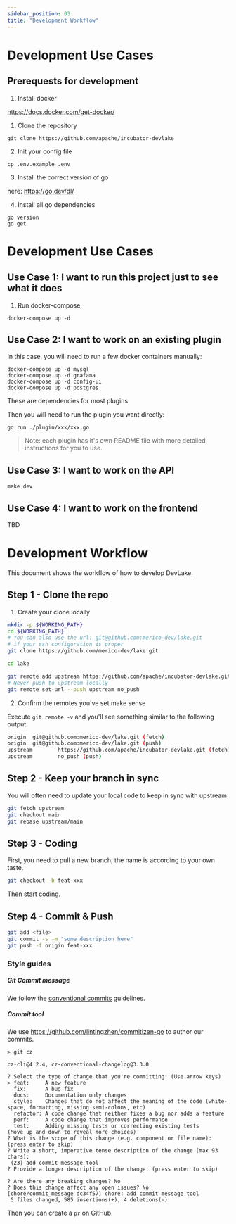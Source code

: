 ```yaml
---
sidebar_position: 03
title: "Development Workflow"
---
```


# Development Use Cases

## Prerequests for development

1. Install docker

https://docs.docker.com/get-docker/

1. Clone the repository

```
git clone https://github.com/apache/incubator-devlake
```

2. Init your config file

`cp .env.example .env`

3. Install the correct version of go 

here: https://go.dev/dl/

4. Install all go dependencies

```
go version
go get
```
# Development Use Cases

## Use Case 1: I want to run this project just to see what it does

1. Run docker-compose

`docker-compose up -d`

## Use Case 2: I want to work on an existing plugin

In this case, you will need to run a few docker containers manually: 

```
docker-compose up -d mysql
docker-compose up -d grafana
docker-compose up -d config-ui
docker-compose up -d postgres
```

These are dependencies for most plugins.

Then you will need to run the plugin you want directly:

`go run ./plugin/xxx/xxx.go`

> Note: each plugin has it's own README file with more detailed instructions for you to use.

## Use Case 3: I want to work on the API

`make dev`

## Use Case 4: I want to work on the frontend

TBD

# Development Workflow

This document shows the workflow of how to develop DevLake.

## Step 1 - Clone the repo

1. Create your clone locally

```sh
mkdir -p ${WORKING_PATH}
cd ${WORKING_PATH}
# You can also use the url: git@github.com:merico-dev/lake.git
# if your ssh configuration is proper
git clone https://github.com/merico-dev/lake.git

cd lake

git remote add upstream https://github.com/apache/incubator-devlake.git
# Never push to upstream locally
git remote set-url --push upstream no_push
```

2. Confirm the remotes you've set make sense

Execute `git remote -v` and you'll see something similar to the following output:

```sh
origin  git@github.com:merico-dev/lake.git (fetch)
origin  git@github.com:merico-dev/lake.git (push)
upstream        https://github.com/apache/incubator-devlake.git (fetch)
upstream        no_push (push)
```

## Step 2 - Keep your branch in sync

You will often need to update your local code to keep in sync with upstream

```sh
git fetch upstream
git checkout main
git rebase upstream/main
```

## Step 3 - Coding

First, you need to pull a new branch, the name is according to your own taste.

```sh
git checkout -b feat-xxx
```

Then start coding.

## Step 4 - Commit & Push

```sh
git add <file>
git commit -s -m "some description here"
git push -f origin feat-xxx
```

### Style guides

##### Git Commit message

We follow the [conventional commits](https://www.conventionalcommits.org/en/v1.0.0/#summary) guidelines.

##### Commit tool

We use https://github.com/lintingzhen/commitizen-go to author our commits.

```
> git cz

cz-cli@4.2.4, cz-conventional-changelog@3.3.0

? Select the type of change that you're committing: (Use arrow keys)
> feat:     A new feature
  fix:      A bug fix
  docs:     Documentation only changes
  style:    Changes that do not affect the meaning of the code (white-space, formatting, missing semi-colons, etc)
  refactor: A code change that neither fixes a bug nor adds a feature
  perf:     A code change that improves performance
  test:     Adding missing tests or correcting existing tests
(Move up and down to reveal more choices)
? What is the scope of this change (e.g. component or file name): (press enter to skip)
? Write a short, imperative tense description of the change (max 93 chars):
 (23) add commit message tool
? Provide a longer description of the change: (press enter to skip)

? Are there any breaking changes? No
? Does this change affect any open issues? No
[chore/commit_message dc34f57] chore: add commit message tool
 5 files changed, 585 insertions(+), 4 deletions(-)
```


Then you can create a `pr` on GitHub.